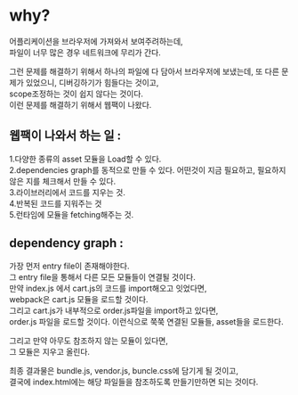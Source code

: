 # why?

어플리케이션을 브라우저에 가져와서 보여주려하는데,  
파일이 너무 많은 경우 네트워크에 무리가 간다.

그런 문제를 해결하기 위해서 하나의 파일에 다 담아서 브라우저에 보냈는데,
또 다른 문제가 있었으니, 디버깅하기가 힘들다는 것이고,  
scope조정하는 것이 쉽지 않다는 것이다.  
이런 문제를 해결하기 위해서 웹팩이 나왔다.

## 웹팩이 나와서 하는 일 :

1.다양한 종류의 asset 모듈을 Load할 수 있다.  
2.dependencies graph를 동적으로 만들 수 있다. 어떤것이 지금 필요하고, 필요하지 않은 지를 체크해서 만들 수 있다.  
3.라이브러리에서 코드를 지우는 것.  
4.반복된 코드를 지워주는 것  
5.런타임에 모듈을 fetching해주는 것.

## dependency graph :

가장 먼저 entry file이 존재해야한다.  
그 entry file을 통해서 다른 모든 모듈들이 연결될 것이다.  
만약 index.js 에서 cart.js의 코드를 import해오고 잇었다면,  
webpack은 cart.js 모듈을 로드할 것이다.  
그리고 cart.js가 내부적으로 order.js파일을 import하고 있다면,  
order.js 파일을 로드할 것이다. 이런식으로 쭉쭉 연결된 모듈들, asset들을 로드한다.

그리고 만약 아무도 참조하지 않는 모듈이 있다면,  
그 모듈은 지우고 올린다.

최종 결과물은 bundle.js, vendor.js, buncle.css에 담기게 될 것이고,  
결국에 index.html에는 해당 파일들을 참조하도록 만들기만하면 되는 것이다.
